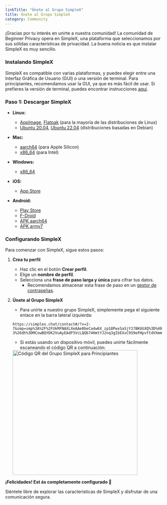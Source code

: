 ```yaml
---
linkTitle: "Únete al Grupo SimpleX"  
title: Únete al Grupo SimpleX  
category: Community
---
```

¡Gracias por tu interés en unirte a nuestra comunidad! La comunidad de Beginner Privacy opera en SimpleX, una plataforma que seleccionamos por sus sólidas características de privacidad. La buena noticia es que instalar SimpleX es muy sencillo.

### Instalando SimpleX
SimpleX es compatible con varias plataformas, y puedes elegir entre una Interfaz Gráfica de Usuario (GUI) o una versión de terminal. Para principiantes, recomendamos usar la GUI, ya que es más fácil de usar. Si prefieres la versión de terminal, puedes encontrar instrucciones [aquí](https://simplex.chat/docs/cli.html).

### Paso 1: Descargar SimpleX

- **Linux:** 
  - [AppImage](https://github.com/simplex-chat/simplex-chat/releases/latest/download/simplex-desktop-x86_64.AppImage), [Flatpak](https://flathub.org/apps/chat.simplex.simplex) (para la mayoría de las distribuciones de Linux) 
  - [Ubuntu 20.04](https://github.com/simplex-chat/simplex-chat/releases/latest/download/simplex-desktop-ubuntu-20_04-x86_64.deb), [Ubuntu 22.04](https://github.com/simplex-chat/simplex-chat/releases/latest/download/simplex-desktop-ubuntu-22_04-x86_64.deb) (distribuciones basadas en Debian)

- **Mac:** 
  - [aarch64](https://github.com/simplex-chat/simplex-chat/releases/latest/download/simplex-desktop-macos-aarch64.dmg) (para Apple Silicon) 
  - [x86_64](https://github.com/simplex-chat/simplex-chat/releases/latest/download/simplex-desktop-macos-x86_64.dmg) (para Intel)

- **Windows:** 
  - [x86_64](https://github.com/simplex-chat/simplex-chat/releases/latest/download/simplex-desktop-windows-x86_64.msi)

- **iOS:** 
  - [App Store](https://apps.apple.com/us/app/simplex-chat/id1605771084)

- **Android:** 
  - [Play Store](https://play.google.com/store/apps/details?id=chat.simplex.app) 
  - [F-Droid](https://f-droid.org/en/packages/chat.simplex.app/) 
  - [APK aarch64](https://github.com/simplex-chat/simplex-chat/releases/latest/download/simplex.apk) 
  - [APK armv7](https://github.com/simplex-chat/simplex-chat/releases/latest/download/simplex-armv7a.apk)

### Configurando SimpleX
Para comenzar con SimpleX, sigue estos pasos:

1. **Crea tu perfil**
   - Haz clic en el botón **Crear perfil**.
   - Elige un **nombre de perfil**.
   - Selecciona una **frase de paso larga y única** para cifrar tus datos. 
     - Recomendamos almacenar esta frase de paso en un [gestor de contraseñas](../../articles/how-to-create-strong-passwords-and-store-them-securely).

2. **Únete al Grupo SimpleX**
   - Para unirte a nuestro grupo SimpleX, simplemente pega el siguiente enlace en la barra lateral izquierda:
   ```plaintext
   https://simplex.chat/contact#/?v=2-7&smp=smp%3A%2F%2FUkMFNAXLXeAAe0beCa4w6X_zp18PwxSaSjY17BKUGXQ%3D%40smp12.simplex.im%2Fzj00X02yGzei2Rp3WMKAyNUKGyl5QVE2%23%2F%3Fv%3D1-3%26dh%3DMCowBQYDK2VuAyEAdP3VcLQQb74HmtYJ2nq3gIbEXxC9S9eFHpvftdVXmmc%253D%26srv%3Die42b5weq7zdkghocs3mgxdjeuycheeqqmksntj57rmejagmg4eor5yd.onion&data=%7B%22groupLinkId%22%3A%22pIZL5_QG4XLv_zVpQVkCTQ%3D%3D%22%7D
   ```

   - Si estás usando un dispositivo móvil, puedes unirte fácilmente escaneando el código QR a continuación:

   <img alt="Código QR del Grupo SimpleX para Principiantes" src="../../../images/about/simplex-group-qr.webp" width="400">

**¡Felicidades! Est ás completamente configurado 🎉** 

Siéntete libre de explorar las características de SimpleX y disfrutar de una comunicación segura.